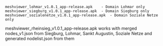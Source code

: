  	meshviewer_lohmar_v1.0.1_app-release.apk    - Domain Lohmar only 	
	meshviewer_siegburg_v1.0.1_app-release.apk 	- Domain Siegburg only
	meshviewer_sozialenetze_v1.0.1_app-release.apk 	- Domain Soziale Netze only
  
  meshviewer_rheinsieg_v1.0.1_app-release.apk 	works with merged nodes_v1.json from Siegburg, Lohmar, Sankt Augustin, Soziale Netze and generated nodelist.json from them
